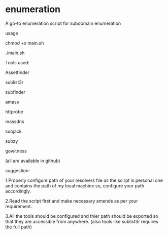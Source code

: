 # enumeration
A go-to enumeration script for subdomain enumeration


usage

chmod +x main.sh

./main.sh <path of file with domain> <export path>

 
Tools used:
  
Assetfinder
  
sublist3r
  
subfinder
  
amass
  
httprobe
  
massdns
  
subjack

subzy

gowitness
  
(all are available in github)

  
suggestion:
  
1.Properly configure path of your resolvers file as the scirpt is personal one and contains the path of my local machine 
  so, configure your path accordingly.
  
2.Read the script first and make necessary amends as per your requirement.
  
3.All the tools should be configured and thier path should be exported so that they are accessible from anywhere.
  (also tools like sublist3r requires the full path)
